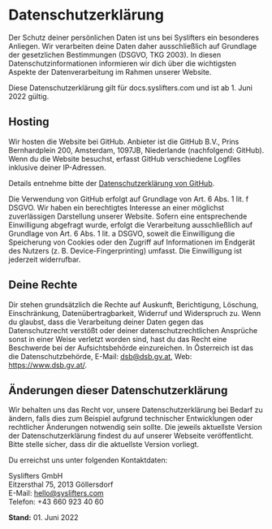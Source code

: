 # Datenschutzerklärung

Der Schutz deiner persönlichen Daten ist uns bei Syslifters ein besonderes Anliegen. Wir verarbeiten deine Daten daher ausschließlich auf Grundlage der gesetzlichen Bestimmungen (DSGVO, TKG 2003). In diesen Datenschutzinformationen informieren wir dich über die wichtigsten Aspekte der Datenverarbeitung im Rahmen unserer Website.

Diese Datenschutzerklärung gilt für docs.syslifters.com und ist ab 1. Juni 2022 gültig.
‍
## Hosting

Wir hosten die Website bei GitHub. Anbieter ist die GitHub B.V., Prins Bernhardplein 200, Amsterdam, 1097JB, Niederlande (nachfolgend: GitHub). Wenn du die Website besuchst, erfasst GitHub verschiedene Logfiles inklusive deiner IP-Adressen.

Details entnehme bitte der [Datenschutzerklärung von GitHub](https://docs.github.com/en/site-policy/privacy-policies/github-privacy-statement).

Die Verwendung von GitHub erfolgt auf Grundlage von Art. 6 Abs. 1 lit. f DSGVO. Wir haben ein berechtigtes Interesse an einer möglichst zuverlässigen Darstellung unserer Website. Sofern eine entsprechende Einwilligung abgefragt wurde, erfolgt die Verarbeitung ausschließlich auf Grundlage von Art. 6 Abs. 1 lit. a DSGVO, soweit die Einwilligung die Speicherung von Cookies oder den Zugriff auf Informationen im Endgerät des Nutzers (z. B. Device-Fingerprinting) umfasst. Die Einwilligung ist jederzeit widerrufbar.
‍
## Deine Rechte

Dir stehen grundsätzlich die Rechte auf Auskunft, Berichtigung, Löschung, Einschränkung, Datenübertragbarkeit, Widerruf und Widerspruch zu. Wenn du glaubst, dass die Verarbeitung deiner Daten gegen das Datenschutzrecht verstößt oder deiner datenschutzrechtlichen Ansprüche sonst in einer Weise verletzt worden sind, hast du das Recht eine Beschwerde bei der Aufsichtsbehörde einzureichen. In Österreich ist das die Datenschutzbehörde, E-Mail: dsb@dsb.gv.at, Web: https://www.dsb.gv.at/.

## Änderungen dieser Datenschutzerklärung

Wir behalten uns das Recht vor, unsere Datenschutzerklärung bei Bedarf zu ändern, falls dies zum Beispiel aufgrund technischer Entwicklungen oder rechtlicher Änderungen notwendig sein sollte. Die jeweils aktuellste Version der Datenschutzerklärung findest du auf unserer Webseite veröffentlicht. Bitte stelle sicher, dass dir die aktuellste Version vorliegt.

Du erreichst uns unter folgenden Kontaktdaten:

Syslifters GmbH  
Eitzersthal 75, 2013 Göllersdorf  
E-Mail: <a href="&#x6d;&#x61;&#x69;&#x6c;&#x74;&#x6f;&#x3a;&#x68;&#x65;&#x6c;&#x6c;&#x6f;&#x40;&#x73;&#x79;&#x73;&#x6c;&#x69;&#x66;&#x74;&#x65;&#x72;&#x73;&#x2e;&#x63;&#x6f;&#x6d;">&#x68;&#x65;&#x6c;&#x6c;&#x6f;&#x40;&#x73;&#x79;&#x73;&#x6c;<!-- mail@example.com -->&#x69;&#x66;&#x74;&#x65;&#x72;&#x73;&#x2e;&#x63;&#x6f;&#x6d;</a>  
Telefon: +43 660 923 40 60

‍**Stand:** 01. Juni 2022